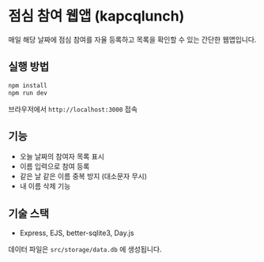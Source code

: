 # 점심 참여 웹앱 (kapcqlunch)

매일 해당 날짜에 점심 참여를 자율 등록하고 목록을 확인할 수 있는 간단한 웹앱입니다.

## 실행 방법

```bash
npm install
npm run dev
```

브라우저에서 `http://localhost:3000` 접속

## 기능
- 오늘 날짜의 참여자 목록 표시
- 이름 입력으로 참여 등록
- 같은 날 같은 이름 중복 방지 (대소문자 무시)
- 내 이름 삭제 기능

## 기술 스택
- Express, EJS, better-sqlite3, Day.js

데이터 파일은 `src/storage/data.db` 에 생성됩니다.
